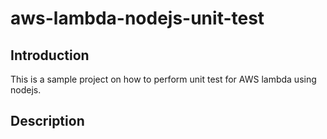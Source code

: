 # aws-lambda-nodejs-unit-test

## Introduction

This is a sample project on how to perform unit test for AWS lambda using nodejs.

## Description
